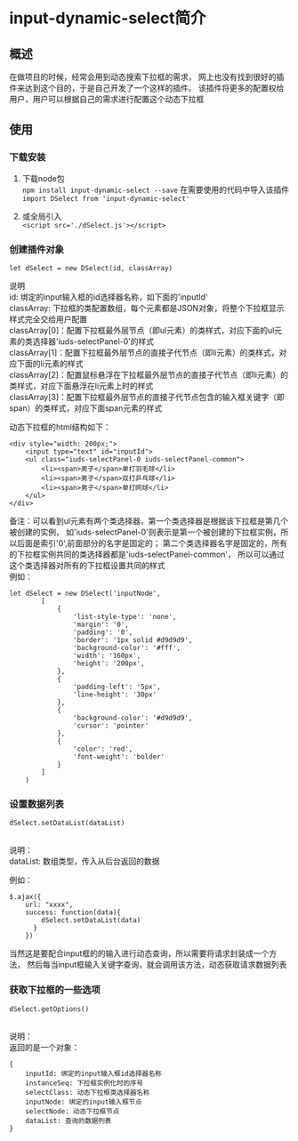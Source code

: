 # input-dynamic-select简介

## 概述

在做项目的时候，经常会用到动态搜索下拉框的需求，
网上也没有找到很好的插件来达到这个目的，于是自己开发了一个这样的插件。
该插件将更多的配置权给用户，用户可以根据自己的需求进行配置这个动态下拉框

## 使用

### 下载安装
1. 下载node包<br>
`npm install input-dynamic-select --save`
在需要使用的代码中导入该插件
`import DSelect from 'input-dynamic-select'`

2. 或全局引入 <br>
`<script src='./dSelect.js'></script>`

### 创建插件对象

`let dSelect = new DSelect(id, classArray)`

说明 <br>
id: 绑定的input输入框的id选择器名称，如下面的'inputId'<br>
classArray: 下拉框的类配置数组，每个元素都是JSON对象，将整个下拉框显示样式完全交给用户配置<br>
classArray[0]：配置下拉框最外层节点（即ul元素）的类样式，对应下面的ul元素的类选择器'iuds-selectPanel-0'的样式<br>
classArray[1]：配置下拉框最外层节点的直接子代节点（即li元素）的类样式，对应下面的li元素的样式<br>
classArray[2]：配置鼠标悬浮在下拉框最外层节点的直接子代节点（即li元素）的类样式，对应下面悬浮在li元素上时的样式<br>
classArray[3]：配置下拉框最外层节点的直接子代节点包含的输入框关键字（即span）的类样式，对应下面span元素的样式<br>

动态下拉框的html结构如下：
```
<div style="width: 200px;">
    <input type="text" id="inputId">
    <ul class="iuds-selectPanel-0 iuds-selectPanel-common">
        <li><span>男子</span>单打羽毛球</li>
        <li><span>男子</span>双打乒乓球</li>
        <li><span>男子</span>单打网球</li>
    </ul>
</div>
```
备注：可以看到ul元素有两个类选择器，第一个类选择器是根据该下拉框是第几个被创建的实例，
如'iuds-selectPanel-0'则表示是第一个被创建的下拉框实例，所以后面是索引'0',前面部分的名字是固定的；
第二个类选择器名字是固定的，所有的下拉框实例共同的类选择器都是'iuds-selectPanel-common'，
所以可以通过这个类选择器对所有的下拉框设置共同的样式<br>
例如：
```
let dSelect = new DSelect('inputNode',
        [
            {
                'list-style-type': 'none',
                'margin': '0',
                'padding': '0',
                'border': '1px solid #d9d9d9',
                'background-color': '#fff',
                'width': '160px',
                'height': '200px',
            },
            {
                'padding-left': '5px',
                'line-height': '30px'
            },
            {
                'background-color': '#d9d9d9',
                'cursor': 'pointer'
            },
            {
                'color': 'red',
                'font-weight': 'bolder'
            }
        ]
    )
```
### 设置数据列表
`dSelect.setDataList(dataList)`

<br>说明：<br>
dataList: 数组类型，传入从后台返回的数据<br>

例如：
```
$.ajax({ 
    url: "xxxx", 
    success: function(data){
        dSelect.setDataList(data)
      }
    })
```
当然这是要配合input框的的输入进行动态查询，所以需要将请求封装成一个方法，
然后每当input框输入关键字查询，就会调用该方法，动态获取请求数据列表

### 获取下拉框的一些选项
`dSelect.getOptions()`

<br>说明：<br>
返回的是一个对象：
```
{
    inputId: 绑定的input输入框id选择器名称
    instanceSeq: 下拉框实例化时的序号
    selectClass: 动态下拉框类选择器名称
    inputNode: 绑定的input输入框节点
    selectNode: 动态下拉框节点
    dataList: 查询的数据列表
}
```
